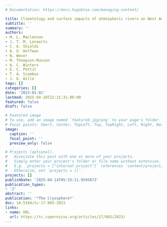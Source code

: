 ```yaml
---
# Documentation: https://docs.hugoblox.com/managing-content/

title: Climatology and surface impacts of atmospheric rivers on West Antarctica
subtitle: ''
summary: ''
authors:
- M. L. Maclennan
- J. T. M. Lenaerts
- C. A. Shields
- A. O. Hoffman
- N. Wever
- M. Thompson-Munson
- A. C. Winters
- E. C. Pettit
- T. A. Scambos
- J. D. Wille
tags: []
categories: []
date: '2023-01-01'
lastmod: 2025-04-10T22:31:31-06:00
featured: false
draft: false

# Featured image
# To use, add an image named `featured.jpg/png` to your page's folder.
# Focal points: Smart, Center, TopLeft, Top, TopRight, Left, Right, BottomLeft, Bottom, BottomRight.
image:
  caption: ''
  focal_point: ''
  preview_only: false

# Projects (optional).
#   Associate this post with one or more of your projects.
#   Simply enter your project's folder or file name without extension.
#   E.g. `projects = ["internal-project"]` references `content/project/deep-learning/index.md`.
#   Otherwise, set `projects = []`.
projects: []
publishDate: '2025-04-14T05:33:11.959507Z'
publication_types:
- '2'
abstract: ''
publication: '*The Cryosphere*'
doi: 10.5194/tc-17-865-2023
links:
- name: URL
  url: https://tc.copernicus.org/articles/17/865/2023/
---
```


